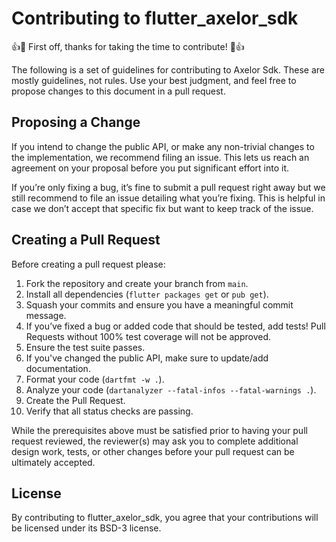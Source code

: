 # Contributing to flutter_axelor_sdk

👍🎉 First off, thanks for taking the time to contribute! 🎉👍

The following is a set of guidelines for contributing to Axelor Sdk. These are mostly guidelines, not rules. Use your best judgment, and feel free to propose changes to this document in a pull request.

## Proposing a Change

If you intend to change the public API, or make any non-trivial changes to the implementation, we recommend filing an issue. This lets us reach an agreement on your proposal before you put significant effort into it.

If you’re only fixing a bug, it’s fine to submit a pull request right away but we still recommend to file an issue detailing what you’re fixing. This is helpful in case we don’t accept that specific fix but want to keep track of the issue.

## Creating a Pull Request

Before creating a pull request please:

1. Fork the repository and create your branch from `main`.
2. Install all dependencies (`flutter packages get` or `pub get`).
3. Squash your commits and ensure you have a meaningful commit message.
4. If you’ve fixed a bug or added code that should be tested, add tests! Pull Requests without 100% test coverage will not be approved.
5. Ensure the test suite passes.
6. If you've changed the public API, make sure to update/add documentation.
7. Format your code (`dartfmt -w .`).
8. Analyze your code (`dartanalyzer --fatal-infos --fatal-warnings .`).
9. Create the Pull Request.
10. Verify that all status checks are passing.

While the prerequisites above must be satisfied prior to having your pull request reviewed, the reviewer(s) may ask you to complete additional design work, tests, or other changes before your pull request can be ultimately accepted.

## License

By contributing to flutter_axelor_sdk, you agree that your contributions will be licensed under its BSD-3 license.
